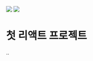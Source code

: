 <img src="https://img.shields.io/badge/react-50BCDF?style=flat-square&logo=react&logoColor=white"/>
<img src="https://img.shields.io/badge/JavaScript-FFCA28?style=flat-square&logo=react&logoColor=white"/>

<h1>첫 리액트 프로젝트</h1>

.. 
